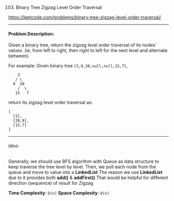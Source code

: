 103. Binary Tree Zigzag Level Order Traversal

https://leetcode.com/problems/binary-tree-zigzag-level-order-traversal/

---

#### Problem Description:

Given a binary tree, return the zigzag level order traversal of its nodes' values. (ie, from left to right, then right to left for the next level and alternate between).

For example:
Given binary tree `[3,9,20,null,null,15,7]`,

```
    3
   / \
  9  20
    /  \
   15   7
```

return its zigzag level order traversal as:

```
[
  [3],
  [20,9],
  [15,7]
]
```

---

###### Idea:

Generally, we should use BFS algorithm with Queue as data structure
to keep traverse the tree level by level.
Then, we poll each node from the queue and move to value into a **LinkedList**
The reason we use **LinkedList** due to it provides both **add()** & **addFirst()**
That would be helpful for different direction (sequence) of result for Zigzag

**Time Complexity**: `O(n)`
**Space Complexity**: `O(n)`
